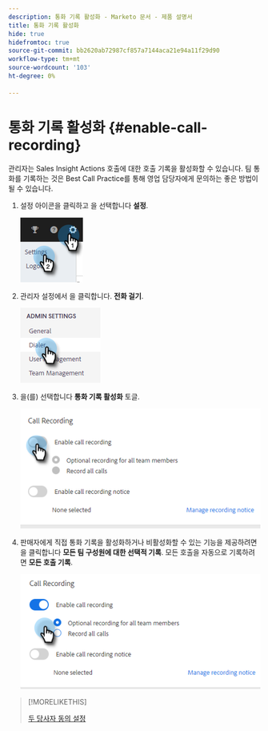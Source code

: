 ```yaml
---
description: 통화 기록 활성화 - Marketo 문서 - 제품 설명서
title: 통화 기록 활성화
hide: true
hidefromtoc: true
source-git-commit: bb2620ab72987cf857a7144aca21e94a11f29d90
workflow-type: tm+mt
source-wordcount: '103'
ht-degree: 0%

---
```


# 통화 기록 활성화 {#enable-call-recording}

관리자는 Sales Insight Actions 호출에 대한 호출 기록을 활성화할 수 있습니다. 팀 통화를 기록하는 것은 Best Call Practice를 통해 영업 담당자에게 문의하는 좋은 방법이 될 수 있습니다.

1. 설정 아이콘을 클릭하고 을 선택합니다 **설정**.

   ![](assets/enable-call-recording-1.png)

1. 관리자 설정에서 을 클릭합니다. **전화 걸기**.

   ![](assets/enable-call-recording-2.png)

1. 을(를) 선택합니다 **통화 기록 활성화** 토글.

   ![](assets/enable-call-recording-3.png)

1. 판매자에게 직접 통화 기록을 활성화하거나 비활성화할 수 있는 기능을 제공하려면 을 클릭합니다 **모든 팀 구성원에 대한 선택적 기록**. 모든 호출을 자동으로 기록하려면 **모든 호출 기록**.

   ![](assets/enable-call-recording-4.png)

>[!MORELIKETHIS]
>
>[두 당사자 동의 설정](/help/marketo/product-docs/marketo-sales-insight/actions/phone/two-party-consent-settings.md)
